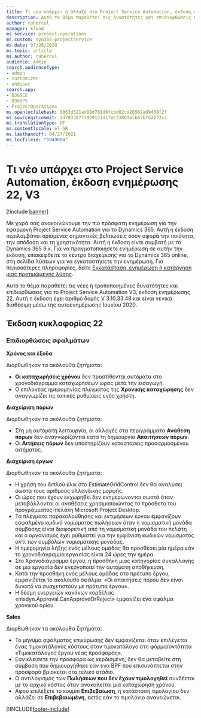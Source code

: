 ```yaml
---
title: Τι νέο υπάρχει ή άλλαξε στο Project Service Automation, έκδοση ενημέρωσης 22, V3
description: Αυτό το θέμα παραθέτει τις δυνατότητες και επιδιορθώσεις που είναι διαθέσιμες στο Project Service Automation, έκδοση ενημέρωσης 22, V3.
author: ruhercul
manager: kfend
ms.service: project-operations
ms.custom: dyn365-projectservice
ms.date: 07/28/2020
ms.topic: article
ms.author: ruhercul
audience: Admin
search.audienceType:
- admin
- customizer
- enduser
search.app:
- D365CE
- D365PS
- ProjectOperations
ms.openlocfilehash: 8863d321ad88d761d0fcbd82ca26562a69468f2f
ms.sourcegitcommit: 3d78338773929121d17ec3386f6cb67bfb2272cc
ms.translationtype: HT
ms.contentlocale: el-GR
ms.lasthandoff: 04/27/2021
ms.locfileid: "5949004"
---
```

# <a name="project-service-automation-update-release-22-v3"></a>Τι νέο υπάρχει στο Project Service Automation, έκδοση ενημέρωσης 22, V3

[!include [banner](../includes/psa-now-project-operations.md)]

Με χαρά σας ανακοινώνουμε την πιο πρόσφατη ενημέρωση για την εφαρμογή Project Service Automation για το Dynamics 365. Αυτή η έκδοση περιλαμβάνει ορισμένες σημαντικές βελτιώσεις όσον αφορά την ποιότητα, την απόδοση και τη χρηστικότητα. Αυτή η έκδοση είναι συμβατή με το Dynamics 365 9.x. Για να πραγματοποιήσετε ενημέρωση σε αυτήν την έκδοση, επισκεφθείτε το κέντρο διαχείρισης για το Dynamics 365 online, στη σελίδα λύσεων για να εγκαταστήσετε την ενημέρωση. Για περισσότερες πληροφορίες, δείτε [Εγκατάσταση, ενημέρωση ή κατάργηση μιας προτιμώμενης λύσης](/power-platform/admin/install-remove-preferred-solution).

Αυτό το θέμα παραθέτει τις νέες ή τροποποιημένες δυνατότητες και επιδιορθώσεις για το Project Service Automation V3, έκδοση ενημέρωσης 22. Αυτή η έκδοση έχει αριθμό δομής V 3.10.33.48 και είναι γενικά διαθέσιμη μέσω της αυτοενημέρωσης Ιουνίου 2020.

## <a name="update-release-22"></a>Έκδοση κυκλοφορίας 22

### <a name="bug-fixes"></a>Επιδιορθώσεις σφαλμάτων



**Χρόνος και έξοδα**

Διορθώθηκαν τα ακόλουθα ζητήματα:

- **Οι καταχωρήσεις χρόνου** δεν προστίθενται αυτόματα στο χρονοδιάγραμμα καταχωρήσεων ώρας μετά την εισαγωγή.
- Ο επιλογέας ημερομηνίας πλέγματος της **Χρονικής καταχώρησης** δεν αναγνωρίζει τις τοπικές ρυθμίσεις ενός χρήστη.

**Διαχείριση πόρων**

Διορθώθηκαν τα ακόλουθα ζητήματα:

- Στη μη αυτόματη λειτουργία, οι αλλαγές στα περιγράμματα **Ανάθεση πόρων** δεν αναγνωρίζονται κατά τη δημιουργία **Απαιτήσεων πόρων**.
- Οι **Αιτήσεις πόρων** δεν υποστηρίζουν καταστάσεις προσαρμοσμένου αιτήματος.

**Διαχείριση έργων**

Διορθώθηκαν τα ακόλουθα ζητήματα:

- Η χρήση του διπλού κλικ στο EstimateGridControl δεν θα αναλύσει σωστά τους αριθμούς ολλανδικής μορφής.
- Οι ώρες που έχουν εκχωρηθεί δεν ενημερώνονται σωστά όταν μεταβάλλονται οι αναθέσεις χρησιμοποιώντας το πρόσθετο του προγράμματος-πελάτη Microsoft Project Desktop.
- Τα πλέγματα παρακολούθησης και εκτιμήσεων έργου εμφανίζουν εσφαλμένο κωδικό νομίσματος πωλήσεων όταν η νομισματική μονάδα σύμβασης είναι διαφορετική από τη νομισματική μονάδα του πελάτη και ο οργανισμός έχει ρυθμιστεί για την εμφάνιση κωδικών νομίσματος αντί των συμβόλων νομισματικής μονάδας.
- Η ημερομηνία λήξης ενός μέλους ομάδας θα προσθέσει μία ημέρα εάν το χρονοδιάγραμμα εργασίας είναι 24 ώρες την ημέρα.
- Στο Χρονοδιάγραμμα έργου, η προσθήκη μιας κατηγορίας συναλλαγής σε μια εργασία δεν ενεργοποιεί την αυτόματη αποθήκευση.
- Κατά την προσθήκη ενός μέλους ομάδας στο πρότυπο έργου, εμφανίζεται το ακόλουθο σφάλμα: «Οι απαιτήσεις πόρου δεν είναι δυνατό να συσχετιστούν με πρότυπα έργου». 
- Η δέσμη ενεργειών κανόνων κορδέλας «msdyn.Approval.CanApproveOrReject» εμφανίζει ένα σφάλμα χρονικού ορίου.

**Sales**

Διορθώθηκαν τα ακόλουθα ζητήματα:

- Το μήνυμα σφάλματος επικύρωσης δεν εμφανίζεται όταν επιλέγεται ένας τιμοκατάλογος κόστους στον τιμοκατάλογο στη φόρμα/οντότητα «Τιμοκατάλογος έργου νέας προσφοράς».
- Εάν κλείσετε την προσφορά ως κερδισμένη, δεν θα μεταβείτε στη σύμβαση που δημιουργήθηκε εάν ένα BPF που επισυνάπτεται στην προσφορά βρίσκεται στο τελικό στάδιο.
- Ο αντιλογισμός των **Πωλήσεων που δεν έχουν τιμολογηθεί** συνδέεται με το αρχικό κόστος όταν ανακαλείται μια καταχώρηση χρόνου.
- Αφού επιλέξετε το κουμπί **Επιβεβαίωση**, η κατάσταση τιμολογίου δεν αλλάζει σε **Επιβεβαιωμένη**, εκτός εάν το τιμολόγιο ανανεώνεται.


[!INCLUDE[footer-include](../includes/footer-banner.md)]